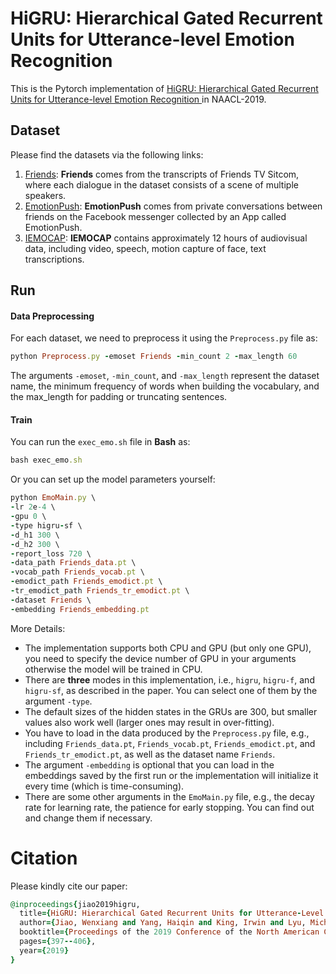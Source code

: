 # HiGRU: Hierarchical Gated Recurrent Units for Utterance-level Emotion Recognition 

This is the Pytorch implementation of [HiGRU: Hierarchical Gated Recurrent Units for Utterance-level Emotion Recognition ](https://www.aclweb.org/anthology/N19-1037) in NAACL-2019.

## Dataset
Please find the datasets via the following links:
  1. [Friends](http://doraemon.iis.sinica.edu.tw/emotionlines): **Friends** comes from the transcripts of Friends TV Sitcom, where each dialogue in the dataset consists of a scene of multiple speakers.
  2. [EmotionPush](http://doraemon.iis.sinica.edu.tw/emotionlines): **EmotionPush** comes from private conversations between friends on the Facebook messenger collected by an App called EmotionPush.
  3. [IEMOCAP](https://sail.usc.edu/iemocap/): **IEMOCAP** contains approximately 12 hours of audiovisual data, including video, speech, motion capture of face, text transcriptions.


## Run
#### Data Preprocessing
For each dataset, we need to preprocess it using the `Preprocess.py` file as:
```ruby
python Preprocess.py -emoset Friends -min_count 2 -max_length 60
```
The arguments `-emoset`, `-min_count`, and `-max_length` represent the dataset name, the minimum frequency of words when building
the vocabulary, and the max_length for padding or truncating sentences.

#### Train
You can run the `exec_emo.sh` file in **Bash** as:
```ruby
bash exec_emo.sh
```

Or you can set up the model parameters yourself:
```ruby
python EmoMain.py \
-lr 2e-4 \
-gpu 0 \
-type higru-sf \
-d_h1 300 \
-d_h2 300 \
-report_loss 720 \
-data_path Friends_data.pt \
-vocab_path Friends_vocab.pt \
-emodict_path Friends_emodict.pt \
-tr_emodict_path Friends_tr_emodict.pt \
-dataset Friends \
-embedding Friends_embedding.pt
```
More Details:
- The implementation supports both CPU and GPU (but only one GPU), you need to specify the device number of GPU in your arguments otherwise the model will be trained in CPU. 
- There are **three** modes in this implementation, i.e., `higru`, `higru-f`, and `higru-sf`, as described in the paper. You can select one of them by the argument `-type`. 
- The default sizes of the hidden states in the GRUs are 300, but smaller values also work well (larger ones may result in over-fitting). 
- You have to load in the data produced by the `Preprocess.py` file, e.g., including `Friends_data.pt`, `Friends_vocab.pt`, `Friends_emodict.pt`, and `Friends_tr_emodict.pt`, as well as the dataset name `Friends`. 
- The argument `-embedding` is optional that you can load in the embeddings saved by the first run or the implementation will initialize it every time (which is time-consuming).
- There are some other arguments in the `EmoMain.py` file, e.g., the decay rate for learning rate, the patience for early stopping. You can find out and change them if necessary.

# Citation
Please kindly cite our paper:
```ruby
@inproceedings{jiao2019higru,
  title={HiGRU: Hierarchical Gated Recurrent Units for Utterance-Level Emotion Recognition},
  author={Jiao, Wenxiang and Yang, Haiqin and King, Irwin and Lyu, Michael R},
  booktitle={Proceedings of the 2019 Conference of the North American Chapter of the Association for Computational Linguistics: Human Language Technologies, Volume 1 (Long and Short Papers)},
  pages={397--406},
  year={2019}
}
```
